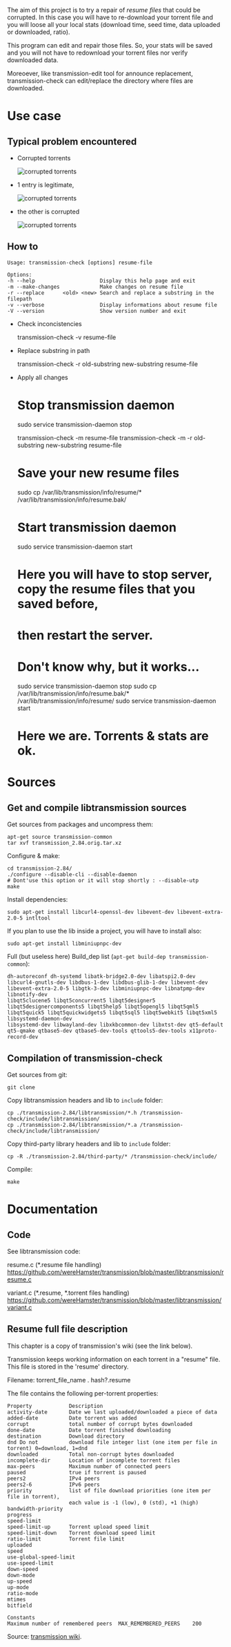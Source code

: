 The aim of this project is to try a repair of *resume files* that could be corrupted.
In this case you will have to re-download your torrent file and you will loose all
your local stats (download time, seed time, data uploaded or downloaded, ratio).

This program can edit and repair those files. So, your stats will be saved and
you will not have to redownload your torrent files nor verify downloaded data.

Moreoever, like transmission-edit tool for announce replacement, transmission-check
can edit/replace the directory where files are downloaded.


# Use case

## Typical problem encountered

* Corrupted torrents

    ![corrupted torrents](./doc_images/1.png)

* 1 entry is legitimate,

    ![corrupted torrents](./doc_images/3.png)

* the other is corrupted

    ![corrupted torrents](./doc_images/2.png)


## How to

    Usage: transmission-check [options] resume-file

    Options:
    -h --help                     Display this help page and exit
    -m --make-changes             Make changes on resume file
    -r --replace      <old> <new> Search and replace a substring in the filepath
    -v --verbose                  Display informations about resume file
    -V --version                  Show version number and exit


* Check inconcistencies

    transmission-check -v resume-file

* Replace substring in path

    transmission-check -r old-substring new-substring resume-file

* Apply all changes

    # Stop transmission daemon
    sudo service transmission-daemon stop

    transmission-check -m resume-file
    transmission-check -m -r old-substring new-substring resume-file

    # Save your new resume files
    sudo cp /var/lib/transmission/info/resume/* /var/lib/transmission/info/resume.bak/

    # Start transmission daemon
    sudo service transmission-daemon start

    # Here you will have to stop server, copy the resume files that you saved before,
    # then restart the server.
    # Don't know why, but it works...
    sudo service transmission-daemon stop
    sudo cp /var/lib/transmission/info/resume.bak/* /var/lib/transmission/info/resume/
    sudo service transmission-daemon start

    # Here we are. Torrents & stats are ok.


# Sources

## Get and compile libtransmission sources

Get sources from packages and uncompress them:

    apt-get source transmission-common
    tar xvf transmission_2.84.orig.tar.xz

Configure & make:

    cd transmission-2.84/
    ./configure --disable-cli --disable-daemon
    # Dont'use this option or it will stop shortly : --disable-utp
    make

Install dependencies:

    sudo apt-get install libcurl4-openssl-dev libevent-dev libevent-extra-2.0-5 intltool

If you plan to use the lib inside a project, you will have to install also:

    sudo apt-get install libminiupnpc-dev


Full (but useless here) Build_dep list (`apt-get build-dep transmission-common`):

    dh-autoreconf dh-systemd libatk-bridge2.0-dev libatspi2.0-dev libcurl4-gnutls-dev libdbus-1-dev libdbus-glib-1-dev libevent-dev libevent-extra-2.0-5 libgtk-3-dev libminiupnpc-dev libnatpmp-dev libnotify-dev
    libqt5clucene5 libqt5concurrent5 libqt5designer5 libqt5designercomponents5 libqt5help5 libqt5opengl5 libqt5qml5 libqt5quick5 libqt5quickwidgets5 libqt5sql5 libqt5webkit5 libqt5xml5 libsystemd-daemon-dev
    libsystemd-dev libwayland-dev libxkbcommon-dev libxtst-dev qt5-default qt5-qmake qtbase5-dev qtbase5-dev-tools qttools5-dev-tools x11proto-record-dev


## Compilation of transmission-check

Get sources from git:

    git clone

Copy libtransmission headers and lib to `include` folder:

    cp ./transmission-2.84/libtransmission/*.h /transmission-check/include/libtransmission/
    cp ./transmission-2.84/libtransmission/*.a /transmission-check/include/libtransmission/

Copy third-party library headers and lib to `include` folder:

    cp -R ./transmission-2.84/third-party/* /transmission-check/include/

Compile:

    make


# Documentation

## Code

See libtransmission code:

resume.c (*.resume file handling)
https://github.com/wereHamster/transmission/blob/master/libtransmission/resume.c

variant.c (*.resume, *.torrent files handling)
https://github.com/wereHamster/transmission/blob/master/libtransmission/variant.c


## Resume full file description

This chapter is a copy of transmission's wiki (see the link below).


Transmission keeps working information on each torrent in a "resume" file. This file is stored in the 'resume' directory.

Filename: torrent_file_name . hash?.resume

The file contains the following per-torrent properties:


    Property            Description
    activity-date       Date we last uploaded/downloaded a piece of data
    added-date          Date torrent was added
    corrupt             total number of corrupt bytes downloaded
    done-date           Date torrent finished downloading
    destination         Download directory
    dnd Do not          download file integer list (one item per file in torrent) 0=download, 1=dnd
    downloaded          Total non-corrupt bytes downloaded
    incomplete-dir      Location of incomplete torrent files
    max-peers           Maximum number of connected peers
    paused              true if torrent is paused
    peers2              IPv4 peers
    peers2-6            IPv6 peers
    priority            list of file download priorities (one item per file in torrent),
                        each value is -1 (low), 0 (std), +1 (high)
    bandwidth-priority
    progress
    speed-limit
    speed-limit-up      Torrent upload speed limit
    speed-limit-down    Torrent download speed limit
    ratio-limit         Torrent file limit
    uploaded
    speed
    use-global-speed-limit
    use-speed-limit
    down-speed
    down-mode
    up-speed
    up-mode
    ratio-mode
    mtimes
    bitfield

    Constants
    Maximum number of remembered peers  MAX_REMEMBERED_PEERS    200


Source: [transmission wiki](https://trac.transmissionbt.com/wiki/ResumeFile).
